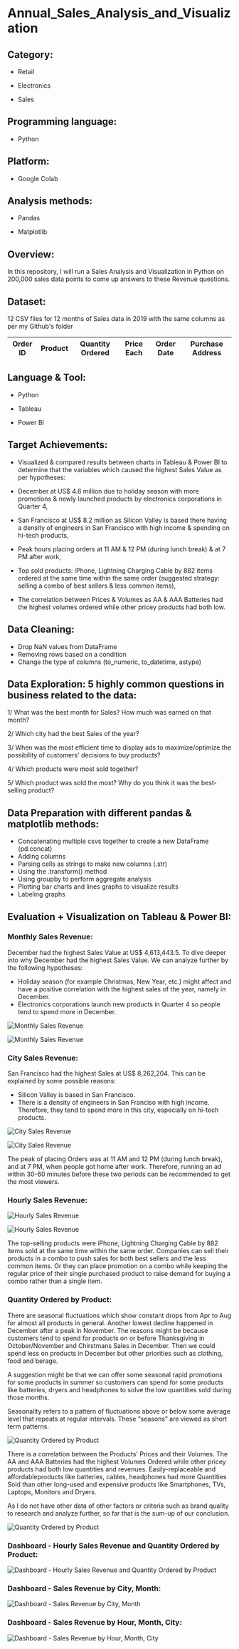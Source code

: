 # Annual_Sales_Analysis_and_Visualization

## Category:

- Retail

- Electronics

- Sales

## Programming language: 

- Python 

## Platform: 

- Google Colab

## Analysis methods: 

- Pandas

- Matplotlib

## Overview: 
In this repository, I will run a Sales Analysis and Visualization in Python on 200,000 sales data points to come up answers to these Revenue questions.

## Dataset: 

12 CSV files for 12 months of Sales data in 2019 with the same columns as per my Github's folder

| Order ID | Product | Quantity Ordered | Price Each | Order Date | Purchase Address | 
|-|-|-|-|-|-|

## Language & Tool:

- Python

- Tableau

- Power BI

## Target Achievements:

- Visualized & compared results between charts in Tableau & Power BI to determine that the variables which caused the highest Sales Value as per hypotheses: 

+ December at US$ 4.6 million due to holiday season with more promotions & newly launched products by electronics corporations in Quarter 4, 

+ San Francisco at US$ 8.2 million as Silicon Valley is based there having a density of engineers in San Francisco with high income & spending on hi-tech products, 

+ Peak hours placing orders at 11 AM & 12 PM (during lunch break) & at 7 PM after work, 

+ Top sold products: iPhone, Lightning Charging Cable by 882 items ordered at the same time within the same order (suggested strategy: selling a combo of best sellers & less common items), 

+ The correlation between Prices & Volumes as AA &  AAA Batteries had the highest volumes ordered while other pricey products had both low.

## Data Cleaning:
- Drop NaN values from DataFrame
- Removing rows based on a condition
- Change the type of columns (to_numeric, to_datetime, astype)

## Data Exploration: 5 highly common questions in business related to the data:

1/ What was the best month for Sales? How much was earned on that month?

2/ Which city had the best Sales of the year?

3/ When was the most efficient time to display ads to maximize/optimize the possibility of customers' decisions to buy products?

4/ Which products were most sold together?

5/ Which product was sold the most? Why do you think it was the best-selling product?

## Data Preparation with different pandas & matplotlib methods:
- Concatenating multiple csvs together to create a new DataFrame (pd.concat)
- Adding columns
- Parsing cells as strings to make new columns (.str)
- Using the .transform() method
- Using groupby to perform aggregate analysis
- Plotting bar charts and lines graphs to visualize results
- Labeling graphs

## Evaluation + Visualization on Tableau & Power BI:

### Monthly Sales Revenue:

December had the highest Sales Value at US$ 4,613,443.5. To dive deeper into why December had the highest Sales Value. We can analyze further by the following hypotheses:
- Holiday season (for example Christmas, New Year, etc.) might affect and have a positive correlation with the highest sales of the year, namely in December.
- Electronics corporations launch new products in Quarter 4 so people tend to spend more in December.

![Monthly Sales Revenue](https://user-images.githubusercontent.com/70437668/138407880-8ea4baa1-391f-4bda-b097-b6389eaf9373.jpg)

![Monthly Sales Revenue](https://user-images.githubusercontent.com/70437668/138536531-b868be00-91b2-4beb-aaa5-2e4501da1124.jpg)

### City Sales Revenue:

San Francisco had the highest Sales at US$ 8,262,204. This can be explained by some possible reasons:
- Silicon Valley is based in San Francisco.
- There is a density of engineers in San Franciso with high income. Therefore, they tend to spend more in this city, especially on hi-tech products.

![City Sales Revenue](https://user-images.githubusercontent.com/70437668/138407848-a3714843-0cdb-4caf-8d01-56f6723e8783.jpg)

![City Sales Revenue](https://user-images.githubusercontent.com/70437668/138536533-55620432-18fd-4d57-ace3-020614fe73e3.jpg)

The peak of placing Orders was at 11 AM and 12 PM (during lunch break), and at 7 PM, when people got home after work. Therefore, running an ad within 30-60 minutes before these two periods can be recommended to get the most viewers.

### Hourly Sales Revenue:

![Hourly Sales Revenue](https://user-images.githubusercontent.com/70437668/138407897-70337ad5-a4bd-4b08-8f85-289137526390.jpg)

![Hourly Sales Revenue](https://user-images.githubusercontent.com/70437668/138536563-d9839a95-d0d7-4b75-bc90-ce51d882a88b.jpg)

The top-selling products were iPhone, Lightning Charging Cable by 882 items sold at the same time within the same order. Companies can sell their products in a combo to push sales for both best sellers and the less common items. Or they can place promotion on a combo while keeping the regular price of their single purchased product to raise demand for buying a combo rather than a single item.

### Quantity Ordered by Product:

There are seasonal fluctuations which show constant drops from Apr to Aug for almost all products in general. Another lowest decline happened in December after a peak in November. The reasons might be because customers tend to spend for products on or before Thanksgiving in October/November and Chirstmans Sales in December. Then we could spend less on products in December but other priorities such as clothing, food and berage.

A suggestion might be that we can offer some seasonal rapid promotions for some products in summer so customers can spend for some products like batteries, dryers and headphones to solve the low quantities sold during those months. 

Seasonality refers to a pattern of fluctuations above or below some average level that repeats at regular intervals. These “seasons” are viewed as short term patterns.

![Quantity Ordered by Product](https://user-images.githubusercontent.com/70437668/138407928-7e718903-bd88-47db-a02e-5561266df826.jpg)

There is a correlation between the Products' Prices and their Volumes. The AA and AAA Batteries had the highest Volumes Ordered while other pricey products had both low quantities and revenues. Easily-replaceable and affordableproducts like batteries, cables, headphones had more Quantities Sold than other long-used and expensive products like Smartphones, TVs, Laptops, Monitors and Dryers.

As I do not have other data of other factors or criteria such as brand quality to research and analyze further, so far that is the sum-up of our conclusion.

![Quantity Ordered by Product](https://user-images.githubusercontent.com/70437668/138536541-21ad08be-924e-419d-88b2-79b21f484a78.jpg)

### Dashboard - Hourly Sales Revenue and Quantity Ordered by Product:

![Dashboard - Hourly Sales Revenue and Quantity Ordered by Product](https://user-images.githubusercontent.com/70437668/138407971-72e7c621-d985-45ea-b14c-10d51a1cb0fc.jpg)

### Dashboard - Sales Revenue by City, Month:

![Dashboard - Sales Revenue by City, Month](https://user-images.githubusercontent.com/70437668/138407981-5f467fc0-0edc-45ae-8b8d-00253b834bfb.jpg)

### Dashboard - Sales Revenue by Hour, Month, City:

![Dashboard - Sales Revenue by Hour, Month, City](https://user-images.githubusercontent.com/70437668/138407992-cf7f0826-b43f-4547-ab6a-5fa35bc9e742.jpg)

